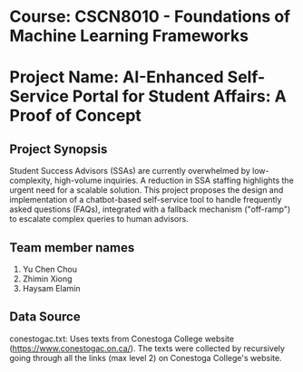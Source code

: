 # Course: CSCN8010 - Foundations of Machine Learning Frameworks 
# Project Name: AI-Enhanced Self-Service Portal for Student Affairs: A Proof of Concept

## Project Synopsis

Student Success Advisors (SSAs) are currently overwhelmed by low-complexity, high-volume inquiries. A reduction in SSA staffing highlights the urgent need for a scalable solution. This project proposes the design and implementation of a chatbot-based self-service tool to handle frequently asked questions (FAQs), integrated with a fallback mechanism ("off-ramp") to escalate complex queries to human advisors.

## Team member names

1. Yu Chen Chou 
2. Zhimin Xiong 
3. Haysam Elamin

## Data Source

conestogac.txt: Uses texts from Conestoga College website (https://www.conestogac.on.ca/). The texts were collected by recursively going through all the links (max level 2) on Conestoga College's website.
